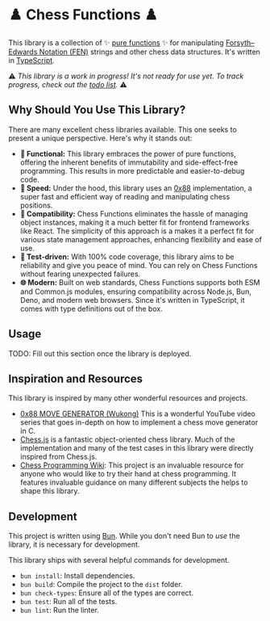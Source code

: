 # ♟️ Chess Functions ♟️

This library is a collection of ✨ [pure functions](https://en.wikipedia.org/wiki/Pure_function) ✨
for manipulating [Forsyth–Edwards Notation (FEN)](https://en.wikipedia.org/wiki/Fen) strings and
other chess data structures. It's written in [TypeScript](http://typescriptlang.org/).

⚠️ _This library is a work in progress! It's not ready for use yet. To track progress, check out the
[todo list](todo.md)._ ⚠️

## Why Should You Use This Library?

There are many excellent chess libraries available. This one seeks to present a unique perspective.
Here's why it stands out:

- **🚀 Functional:** This library embraces the power of pure functions, offering the inherent
  benefits of immutability and side-effect-free programming. This results in more predictable and
  easier-to-debug code.
- **🐇 Speed:** Under the hood, this library uses an [0x88](https://en.wikipedia.org/wiki/0x88)
  implementation, a super fast and efficient way of reading and manipulating chess positions.
- **🧬 Compatibility:** Chess Functions eliminates the hassle of managing object instances, making
  it a much better fit for frontend frameworks like React. The simplicity of this approach is a
  makes it a perfect fit for various state management approaches, enhancing flexibility and ease of
  use.
- **🚦 Test-driven:** With 100% code coverage, this library aims to be reliability and give you
  peace of mind. You can rely on Chess Functions without fearing unexpected failures.
- **🌐 Modern:** Built on web standards, Chess Functions supports both ESM and Common.js modules,
  ensuring compatibility across Node.js, Bun, Deno, and modern web browsers. Since it's written in
  TypeScript, it comes with type definitions out of the box.

## Usage

TODO: Fill out this section once the library is deployed.

## Inspiration and Resources

This library is inspired by many other wonderful resources and projects.

- [0x88 MOVE GENERATOR
  (Wukong)](https://youtube.com/playlist?list=PLmN0neTso3JzhJP35hwPHJi4FZgw5Ior0) This is a
  wonderful YouTube video series that goes in-depth on how to implement a chess move generator in C.
- [Chess.js](https://github.com/jhlywa/chess.js) is a fantastic object-oriented chess library. Much
  of the implementation and many of the test cases in this library were directly inspired from
  Chess.js.
- [Chess Programming Wiki](https://www.chessprogramming.org): This project is an invaluable resource
  for anyone who would like to try their hand at chess programming. It features invaluable guidance
  on many different subjects the helps to shape this library.

## Development

This project is written using [Bun](https://bun.sh/). While you don't need Bun to _use_ the library,
it is necessary for development.

This library ships with several helpful commands for development.

- `bun install`: Install dependencies.
- `bun build`: Compile the project to the `dist` folder.
- `bun check-types`: Ensure all of the types are correct.
- `bun test`: Run all of the tests.
- `bun lint`: Run the linter.
